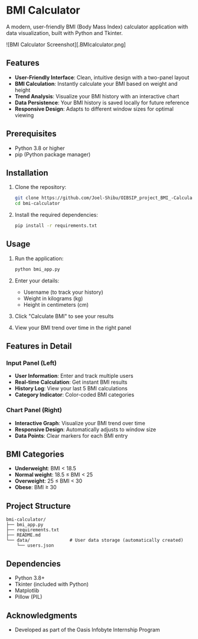 # BMI Calculator

A modern, user-friendly BMI (Body Mass Index) calculator application with data visualization, built with Python and Tkinter.

![BMI Calculator Screenshot][.BMIcalculator.png]

## Features

- **User-Friendly Interface**: Clean, intuitive design with a two-panel layout
- **BMI Calculation**: Instantly calculate your BMI based on weight and height
- **Trend Analysis**: Visualize your BMI history with an interactive chart
- **Data Persistence**: Your BMI history is saved locally for future reference
- **Responsive Design**: Adapts to different window sizes for optimal viewing

## Prerequisites

- Python 3.8 or higher
- pip (Python package manager)

## Installation

1. Clone the repository:
   ```bash
   git clone https://github.com/Joel-Shibu/OIBSIP_project_BMI_-Calculator.git
   cd bmi-calculator
   ```

2. Install the required dependencies:
   ```bash
   pip install -r requirements.txt
   ```

## Usage

1. Run the application:
   ```bash
   python bmi_app.py
   ```

2. Enter your details:
   - Username (to track your history)
   - Weight in kilograms (kg)
   - Height in centimeters (cm)

3. Click "Calculate BMI" to see your results
4. View your BMI trend over time in the right panel

## Features in Detail

### Input Panel (Left)
- **User Information**: Enter and track multiple users
- **Real-time Calculation**: Get instant BMI results
- **History Log**: View your last 5 BMI calculations
- **Category Indicator**: Color-coded BMI categories

### Chart Panel (Right)
- **Interactive Graph**: Visualize your BMI trend over time
- **Responsive Design**: Automatically adjusts to window size
- **Data Points**: Clear markers for each BMI entry

## BMI Categories

- **Underweight**: BMI < 18.5
- **Normal weight**: 18.5 ≤ BMI < 25
- **Overweight**: 25 ≤ BMI < 30
- **Obese**: BMI ≥ 30

## Project Structure

```
bmi-calculator/
├── bmi_app.py          
├── requirements.txt    
├── README.md         
└── data/               # User data storage (automatically created)
    └── users.json     
```

## Dependencies

- Python 3.8+
- Tkinter (included with Python)
- Matplotlib
- Pillow (PIL)

## Acknowledgments

- Developed as part of the Oasis Infobyte Internship Program

